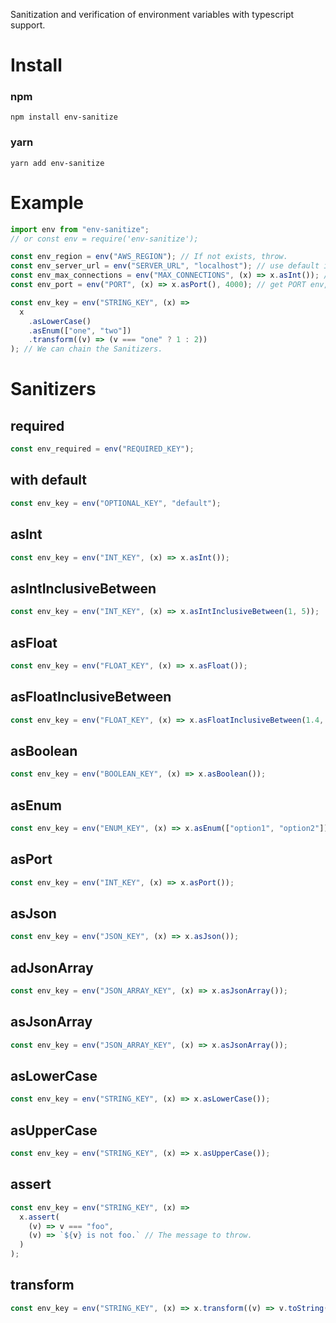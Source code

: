 Sanitization and verification of environment variables with typescript support.

# Install

### npm

```
npm install env-sanitize
```

### yarn

```
yarn add env-sanitize
```

# Example

```javascript
import env from "env-sanitize";
// or const env = require('env-sanitize');

const env_region = env("AWS_REGION"); // If not exists, throw.
const env_server_url = env("SERVER_URL", "localhost"); // use default if not exists.
const env_max_connections = env("MAX_CONNECTIONS", (x) => x.asInt()); // get MAX_CONNECTIONS env, and transform it to int. throw if its not a number or not exists.
const env_port = env("PORT", (x) => x.asPort(), 4000); // get PORT env, and transform it to number in port range. throw if its out of the range. return default if not exists.

const env_key = env("STRING_KEY", (x) =>
  x
    .asLowerCase()
    .asEnum(["one", "two"])
    .transform((v) => (v === "one" ? 1 : 2))
); // We can chain the Sanitizers.
```

# Sanitizers

## required

```javascript
const env_required = env("REQUIRED_KEY");
```

## with default

```javascript
const env_key = env("OPTIONAL_KEY", "default");
```

## asInt

```javascript
const env_key = env("INT_KEY", (x) => x.asInt());
```

## asIntInclusiveBetween

```javascript
const env_key = env("INT_KEY", (x) => x.asIntInclusiveBetween(1, 5));
```

## asFloat

```javascript
const env_key = env("FLOAT_KEY", (x) => x.asFloat());
```

## asFloatInclusiveBetween

```javascript
const env_key = env("FLOAT_KEY", (x) => x.asFloatInclusiveBetween(1.4, 9.8));
```

## asBoolean

```javascript
const env_key = env("BOOLEAN_KEY", (x) => x.asBoolean());
```

## asEnum

```javascript
const env_key = env("ENUM_KEY", (x) => x.asEnum(["option1", "option2"]));
```

## asPort

```javascript
const env_key = env("INT_KEY", (x) => x.asPort());
```

## asJson

```javascript
const env_key = env("JSON_KEY", (x) => x.asJson());
```

## adJsonArray

```javascript
const env_key = env("JSON_ARRAY_KEY", (x) => x.asJsonArray());
```

## asJsonArray

```javascript
const env_key = env("JSON_ARRAY_KEY", (x) => x.asJsonArray());
```

## asLowerCase

```javascript
const env_key = env("STRING_KEY", (x) => x.asLowerCase());
```

## asUpperCase

```javascript
const env_key = env("STRING_KEY", (x) => x.asUpperCase());
```

## assert

```javascript
const env_key = env("STRING_KEY", (x) =>
  x.assert(
    (v) => v === "foo",
    (v) => `${v} is not foo.` // The message to throw.
  )
);
```

## transform

```javascript
const env_key = env("STRING_KEY", (x) => x.transform((v) => v.toString().toLowerCase()););
```
